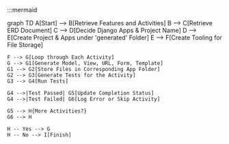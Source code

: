 :::mermaid

graph TD
    A[Start] --> B[Retrieve Features and Activities]
    B --> C[Retrieve ERD Document]
    C --> D[Decide Django Apps & Project Name]
    D --> E[Create Project & Apps under 'generated' Folder]
    E --> F[Create Tooling for File Storage]

    F --> G[Loop through Each Activity]
    G --> G1[Generate Model, View, URL, Form, Template]
    G1 --> G2[Store Files in Corresponding App Folder]
    G2 --> G3[Generate Tests for the Activity]
    G3 --> G4[Run Tests]

    G4 -->|Test Passed| G5[Update Completion Status]
    G4 -->|Test Failed| G6[Log Error or Skip Activity]

    G5 --> H{More Activities?}
    G6 --> H

    H -- Yes --> G
    H -- No --> I[Finish]
